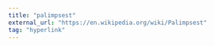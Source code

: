 ```yaml
---
title: "palimpsest"
external_url: "https://en.wikipedia.org/wiki/Palimpsest"
tag: "hyperlink"
---
```

